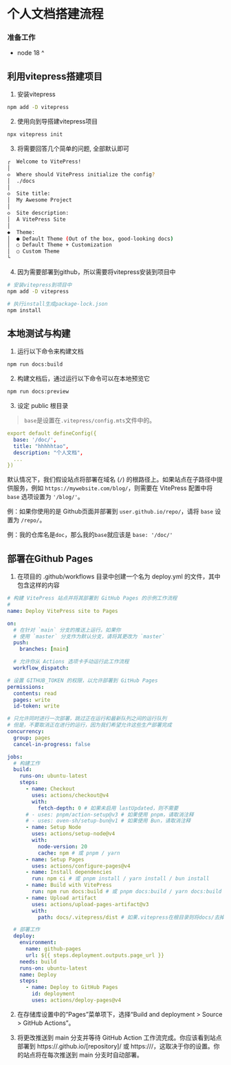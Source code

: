 # 个人文档搭建流程

### 准备工作
- node 18 ^

## 利用vitepress搭建项目
1. 安装vitepress
```sh
npm add -D vitepress
```

2. 使用向到导搭建vitepress项目
```sh
npx vitepress init
```

3. 将需要回答几个简单的问题, 全部默认即可
```sh
┌  Welcome to VitePress!
│
◇  Where should VitePress initialize the config?
│  ./docs
│
◇  Site title:
│  My Awesome Project
│
◇  Site description:
│  A VitePress Site
│
◆  Theme:
│  ● Default Theme (Out of the box, good-looking docs)
│  ○ Default Theme + Customization
│  ○ Custom Theme
└
```
4. 因为需要部署到github，所以需要将vitepress安装到项目中
```sh
# 安装vitepress到项目中
npm add -D vitepress

# 执行install生成package-lock.json
npm install
```

## 本地测试与构建
1. 运行以下命令来构建文档
```sh
npm run docs:build
```

2. 构建文档后，通过运行以下命令可以在本地预览它
```sh
npm run docs:preview
```

3. 设定 public 根目录
> `base`是设置在`.vitepress/config.mts`文件中的。  
```yml
export default defineConfig({
  base: '/doc/',
  title: "hhhhhtao",
  description: "个人文档",
  ...
})
```

默认情况下，我们假设站点将部署在域名 (`/`) 的根路径上。如果站点在子路径中提供服务，例如 `https://mywebsite.com/blog/`，则需要在 VitePress 配置中将 `base` 选项设置为 `'/blog/'`。

例：如果你使用的是 Github页面并部署到 `user.github.io/repo/`，请将 `base` 设置为 `/repo/`。  
  
例：我的仓库名是`doc`，那么我的`base`就应该是 `base: '/doc/'`

## 部署在Github Pages
1. 在项目的 .github/workflows 目录中创建一个名为 deploy.yml 的文件，其中包含这样的内容
```yml
# 构建 VitePress 站点并将其部署到 GitHub Pages 的示例工作流程
#
name: Deploy VitePress site to Pages

on:
  # 在针对 `main` 分支的推送上运行。如果你
  # 使用 `master` 分支作为默认分支，请将其更改为 `master`
  push:
    branches: [main]

  # 允许你从 Actions 选项卡手动运行此工作流程
  workflow_dispatch:

# 设置 GITHUB_TOKEN 的权限，以允许部署到 GitHub Pages
permissions:
  contents: read
  pages: write
  id-token: write

# 只允许同时进行一次部署，跳过正在运行和最新队列之间的运行队列
# 但是，不要取消正在进行的运行，因为我们希望允许这些生产部署完成
concurrency:
  group: pages
  cancel-in-progress: false

jobs:
  # 构建工作
  build:
    runs-on: ubuntu-latest
    steps:
      - name: Checkout
        uses: actions/checkout@v4
        with:
          fetch-depth: 0 # 如果未启用 lastUpdated，则不需要
      # - uses: pnpm/action-setup@v3 # 如果使用 pnpm，请取消注释
      # - uses: oven-sh/setup-bun@v1 # 如果使用 Bun，请取消注释
      - name: Setup Node
        uses: actions/setup-node@v4
        with:
          node-version: 20
          cache: npm # 或 pnpm / yarn
      - name: Setup Pages
        uses: actions/configure-pages@v4
      - name: Install dependencies
        run: npm ci # 或 pnpm install / yarn install / bun install
      - name: Build with VitePress
        run: npm run docs:build # 或 pnpm docs:build / yarn docs:build / bun run docs:build
      - name: Upload artifact
        uses: actions/upload-pages-artifact@v3
        with:
          path: docs/.vitepress/dist # 如果.vitepress在根目录则将docs/去掉即可

  # 部署工作
  deploy:
    environment:
      name: github-pages
      url: ${{ steps.deployment.outputs.page_url }}
    needs: build
    runs-on: ubuntu-latest
    name: Deploy
    steps:
      - name: Deploy to GitHub Pages
        id: deployment
        uses: actions/deploy-pages@v4
```
2. 在存储库设置中的“Pages”菜单项下，选择“Build and deployment > Source > GitHub Actions”。

3. 将更改推送到 main 分支并等待 GitHub Action 工作流完成。你应该看到站点部署到 https://<username>.github.io/[repository]/ 或 https://<custom-domain>/，这取决于你的设置。你的站点将在每次推送到 main 分支时自动部署。